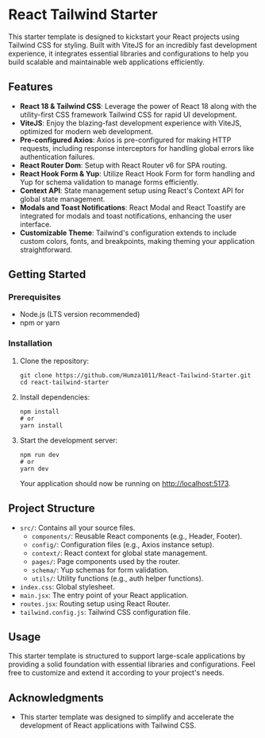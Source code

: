 # React Tailwind Starter

This starter template is designed to kickstart your React projects using Tailwind CSS for styling. Built with ViteJS for an incredibly fast development experience, it integrates essential libraries and configurations to help you build scalable and maintainable web applications efficiently.

## Features

- **React 18 & Tailwind CSS**: Leverage the power of React 18 along with the utility-first CSS framework Tailwind CSS for rapid UI development.
- **ViteJS**: Enjoy the blazing-fast development experience with ViteJS, optimized for modern web development.
- **Pre-configured Axios**: Axios is pre-configured for making HTTP requests, including response interceptors for handling global errors like authentication failures.
- **React Router Dom**: Setup with React Router v6 for SPA routing.
- **React Hook Form & Yup**: Utilize React Hook Form for form handling and Yup for schema validation to manage forms efficiently.
- **Context API**: State management setup using React's Context API for global state management.
- **Modals and Toast Notifications**: React Modal and React Toastify are integrated for modals and toast notifications, enhancing the user interface.
- **Customizable Theme**: Tailwind's configuration extends to include custom colors, fonts, and breakpoints, making theming your application straightforward.

## Getting Started

### Prerequisites

- Node.js (LTS version recommended)
- npm or yarn

### Installation

1. Clone the repository:

   ```
   git clone https://github.com/Humza1011/React-Tailwind-Starter.git
   cd react-tailwind-starter
   ```

2. Install dependencies:

   ```
   npm install
   # or
   yarn install
   ```

3. Start the development server:

   ```
   npm run dev
   # or
   yarn dev
   ```

   Your application should now be running on [http://localhost:5173](http://localhost:5173).

## Project Structure

- `src/`: Contains all your source files.
  - `components/`: Reusable React components (e.g., Header, Footer).
  - `config/`: Configuration files (e.g., Axios instance setup).
  - `context/`: React context for global state management.
  - `pages/`: Page components used by the router.
  - `schema/`: Yup schemas for form validation.
  - `utils/`: Utility functions (e.g., auth helper functions).
- `index.css`: Global stylesheet.
- `main.jsx`: The entry point of your React application.
- `routes.jsx`: Routing setup using React Router.
- `tailwind.config.js`: Tailwind CSS configuration file.

## Usage

This starter template is structured to support large-scale applications by providing a solid foundation with essential libraries and configurations. Feel free to customize and extend it according to your project's needs.

## Acknowledgments

- This starter template was designed to simplify and accelerate the development of React applications with Tailwind CSS.
